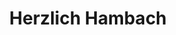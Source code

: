 ---
title: "Herzlich Hambach"
url: /neustadt-an-der-weinstrasse/herzlich-hambach/
shop: Andenken
---